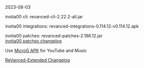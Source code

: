2023-08-03
  
inotia00 cli: revanced-cli-2.22.2-all.jar  

inotia00 integrations: revanced-integrations-0.114.12-v0.114.12.apk  

inotia00 patches: revanced-patches-2.186.12.jar  
[inotia00 patches changelog](https://github.com/inotia00/revanced-patches/releases/tag/v2.186.12)  

Use [MicroG APK](https://github.com/inotia00/VancedMicroG/releases/latest/download/microg.apk) for YouTube and Music

[ReVanced-Extended Changelog](https://github.com/Kingsmanvn-Official/ReVanced-Extended/blob/main/changelog.md)
